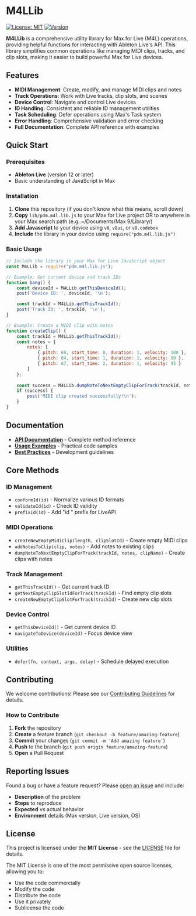 # M4LLib

[![License: MIT](https://img.shields.io/badge/License-MIT-yellow.svg)](https://opensource.org/licenses/MIT)
[![Version](https://img.shields.io/badge/version-0.0.2-blue.svg)](https://github.com/pdmeyer/M4LLib/releases)

**M4LLib** is a comprehensive utility library for Max for Live (M4L) operations, providing helpful functions for interacting with Ableton Live's API. This library simplifies common operations like managing MIDI clips, tracks, and clip slots, making it easier to build powerful Max for Live devices.

## Features

- **MIDI Management**: Create, modify, and manage MIDI clips and notes
- **Track Operations**: Work with Live tracks, clip slots, and scenes
- **Device Control**: Navigate and control Live devices
- **ID Handling**: Consistent and reliable ID management utilities
- **Task Scheduling**: Defer operations using Max's Task system
- **Error Handling**: Comprehensive validation and error checking
- **Full Documentation**: Complete API reference with examples

## Quick Start

### Prerequisites

- **Ableton Live** (version 12 or later)
- Basic understanding of JavaScript in Max

### Installation

1. **Clone** this repository (if you don't know what this means, scroll down)
2. **Copy** `lib/pdm.m4l.lib.js` to your Max for Live project OR to anywhere in your Max search path (e.g. ~/Documents/Max 9/Library/)
3. **Add Javascript** to your device using `v8`, `v8ui`, or `v8.codebox`
4. **Include** the library in your device using `require("pdm.m4l.lib.js")`

### Basic Usage

```javascript
// Include the library in your Max for Live JavaScript object
const M4LLib = require("pdm.m4l.lib.js");

// Example: Get current device and track IDs
function bang() {
    const deviceId = M4LLib.getThisDeviceId();
    post('Device ID: ', deviceId, '\n');

    const trackId = M4LLib.getThisTrackId();
    post('Track ID: ', trackId, '\n');
}

// Example: Create a MIDI clip with notes
function createClip() {
    const trackId = M4LLib.getThisTrackId();
    const notes = {
        notes: [
            { pitch: 60, start_time: 0, duration: 1, velocity: 100 },
            { pitch: 64, start_time: 1, duration: 1, velocity: 90 },
            { pitch: 67, start_time: 2, duration: 1, velocity: 95 }
        ]
    };
    
    const success = M4LLib.dumpNoteToNextEmptyClipForTrack(trackId, notes, "My Melody");
    if (success) {
        post('MIDI clip created successfully!\n');
    }
}
```

## Documentation

- **[API Documentation](resources/pdm.m4l.lib.documentation.md)** - Complete method reference
- **[Usage Examples](resources/pdm.m4l.lib.documentation.md#usage-examples)** - Practical code samples
- **[Best Practices](resources/pdm.m4l.lib.documentation.md#best-practices)** - Development guidelines

## Core Methods

### ID Management
- `conformId(id)` - Normalize various ID formats
- `validateId(id)` - Check ID validity
- `prefixId(id)` - Add "id " prefix for LiveAPI

### MIDI Operations
- `createNewEmptyMidiClip(length, clipSlotId)` - Create empty MIDI clips
- `addNotesToClip(clip, notes)` - Add notes to existing clips
- `dumpNoteToNextEmptyClipForTrack(trackId, notes, clipName)` - Create clips with notes

### Track Management
- `getThisTrackId()` - Get current track ID
- `getNextEmptyClipSlotIdForTrack(trackId)` - Find empty clip slots
- `createNewEmptyClipSlotForTrack(trackId)` - Create new clip slots

### Device Control
- `getThisDeviceId()` - Get current device ID
- `navigateToDevice(deviceId)` - Focus device view

### Utilities
- `defer(fn, context, args, delay)` - Schedule delayed execution

## Contributing

We welcome contributions! Please see our [Contributing Guidelines](CONTRIBUTING.md) for details.

### How to Contribute

1. **Fork** the repository
2. **Create** a feature branch (`git checkout -b feature/amazing-feature`)
3. **Commit** your changes (`git commit -m 'Add amazing feature'`)
4. **Push** to the branch (`git push origin feature/amazing-feature`)
5. **Open** a Pull Request

## Reporting Issues

Found a bug or have a feature request? Please [open an issue](https://github.com/yourusername/M4LLib/issues) and include:

- **Description** of the problem
- **Steps** to reproduce
- **Expected** vs actual behavior
- **Environment** details (Max version, Live version, OS)

## License

This project is licensed under the **MIT License** - see the [LICENSE](LICENSE) file for details.

The MIT License is one of the most permissive open source licenses, allowing you to:
- Use the code commercially
- Modify the code
- Distribute the code
- Use it privately
- Sublicense the code